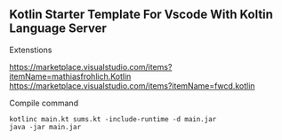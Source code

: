## Kotlin Starter Template For Vscode With Koltin Language Server

Extenstions

https://marketplace.visualstudio.com/items?itemName=mathiasfrohlich.Kotlin
https://marketplace.visualstudio.com/items?itemName=fwcd.kotlin


Compile command
```
kotlinc main.kt sums.kt -include-runtime -d main.jar
java -jar main.jar
```
